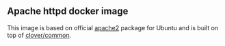 ## Apache httpd docker image

This image is based on official [apache2](https://packages.ubuntu.com/focal/apache2) package for Ubuntu and is built on
 top of [clover/common](https://hub.docker.com/r/clover/common/).
